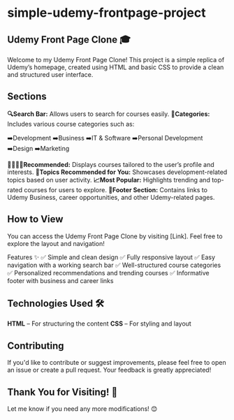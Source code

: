 # simple-udemy-frontpage-project

## Udemy Front Page Clone 🎓
Welcome to my Udemy Front Page Clone! This project is a simple replica of Udemy’s homepage, created using HTML and basic CSS to provide a clean and structured user interface.

## Sections
**🔍Search Bar:** Allows users to search for courses easily.
**📃Categories:** Includes various course categories such as:

➡️Development
➡️Business
➡️IT & Software
➡️Personal Development
➡️Design
➡️Marketing

**🫱🏼‍🫲🏼Recommended:** Displays courses tailored to the user’s profile and interests.
**🎄Topics Recommended for You:** Showcases development-related topics based on user activity.
**📈Most Popular:** Highlights trending and top-rated courses for users to explore.
**📍Footer Section:** Contains links to Udemy Business, career opportunities, and other Udemy-related pages.

## How to View
You can access the Udemy Front Page Clone by visiting [Link]. Feel free to explore the layout and navigation!

Features ✨
✅ Simple and clean design
✅ Fully responsive layout
✅ Easy navigation with a working search bar
✅ Well-structured course categories
✅ Personalized recommendations and trending courses
✅ Informative footer with business and career links

## Technologies Used 🛠️
**HTML** – For structuring the content
**CSS** – For styling and layout

## Contributing
If you'd like to contribute or suggest improvements, please feel free to open an issue or create a pull request. Your feedback is greatly appreciated!

## Thank You for Visiting! 🚀
Let me know if you need any more modifications! 😊
